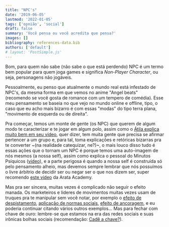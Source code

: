 ```yaml
---
title: "NPC's"
date: '2019-06-05'
lastmod: '2022-01-05'
tags: ['opnião', 'social']
draft: false
summary: 'Você pensa ou você acredita que pensa?'
images: []
bibliography: references-data.bib
authors: ['default']
# layout: 'PostSimple.js'
---
```



Bom, para quem não sabe (não sabe o que está perdendo) NPC é um termo bem popular para quem joga games e significa *Non-Player Character*, ou seja, personagens não jogáveis.

Pessoalmente, eu penso que atualmente o mundo real está infestado de NPC's, da mesma forma em que vemos no anime "Angel beats" (recomendo se você gosta de romance com um tempero de comédia). Esse meu pensamento se baseia no que vejo no mundo online e offline, tipo, o caso que eu acho mais bizarro é com essas "modas" do tipo terra plana, "movimento de esquerda ou de direita".

Pra começar, temos um monte de gente (os NPC) que querem de algum modo te caracterizar e te jogar em algum polo, assim como o [Átila explica muito bem em seu vídeo](https://youtu.be/vF68ZBHnB_8), quer dizer, tem muita gente que precisa se afirmar pertencer a um grupo e, para tal, toma explicações e retóricas bizarras pra te converter ~(na realidade catequizar, ne?)~, o mais louco disso tudo é essas ações que o tornam um NPC é porque temos uma auto-imagem de nós mesmos (a nossa self), assim como explica o pessoal do Minutos Psíquicos ([vídeo](https://youtu.be/5cqGtelACtk)), e a parte perigosa é quando a nossa self é construída só pelo pensamento alheio, mas devemos sempre lembrar que nós possuímos o livre árbitrio de decidir ser ou negar ser o que nos dizem ser, super recomendo [este vídeo](https://youtu.be/JAuFfZ-ZtTk) da Arata Academy.

Mas pra ser sincera, muitas vezes é complicado não seguir o efeito manada. Os marketeiros e líderes de movimentos muitas vezes usam de truques pra te manipular sem você notar, por exemplo o [efeito de despistamento](https://youtu.be/HwD66V2Qf-I), [aplicação de normas sociais](Nhttps://youtu.be/WzYXU2b_6cM), [efeito de ancoragem](https://youtu.be/4YwPyZf-DDI), e eu poderia continuar citando vários outros exemplos... Mas para fechar com chave de ouro: lembre-se que estamos na era das redes sociais e suas irônicas bolhas sociais (recomendação: [Cadê a chave?](https://youtu.be/4TrIiMgar2g)).


